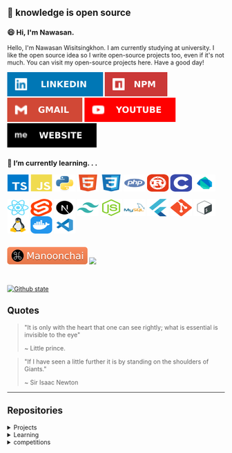 ## 💭 knowledge is open source

### 😄 Hi, I'm Nawasan.

Hello, I'm Nawasan Wisitsingkhon. I am currently studying at university. I like the open source idea so I write open-source projects too, even if it's not much. You can visit my open-source projects here. Have a good day!

<p align="center">

[![linkedin](https://raw.githubusercontent.com/Arikato111/Arikato111/main/cache/linkedin.svg)](https://www.linkedin.com/in/nawasan/)
[![npm account](https://raw.githubusercontent.com/Arikato111/Arikato111/main/cache/npm.svg)](https://www.npmjs.com/~arikato111)
[![email](https://raw.githubusercontent.com/Arikato111/Arikato111/main/cache/gmail.svg)](mailto:contact@nawasan.dev)
[![youtube](https://raw.githubusercontent.com/Arikato111/Arikato111/main/cache/youtube.svg)](https://youtube.com/@Arikato111)
[![my-website](https://raw.githubusercontent.com/Arikato111/Arikato111/main/cache/website.svg)](https://nawasan.dev)

</p>

### 🌱 I’m currently learning. . .

<div style="display: inline_block">
<div>
<!-- lang -->

  <img align="center" alt="Ts" height="40" width="50" src="https://raw.githubusercontent.com/Arikato111/Arikato111/main/icons/typescript-original.svg">
  <img align="center" alt="Js" height="40" width="50" src="https://raw.githubusercontent.com/Arikato111/Arikato111/main/icons/javascript-plain.svg">
  <img align="center" alt="Python" height="40" width="50" src="https://raw.githubusercontent.com/Arikato111/Arikato111/main/icons/python-original.svg">
  <img align="center" alt="HTML5" height="40" width="50" src="https://raw.githubusercontent.com/Arikato111/Arikato111/main/icons/html5-original.svg">
  <img align="center" alt="CSS3" height="40" width="50" src="https://raw.githubusercontent.com/Arikato111/Arikato111/main/icons/css3-original.svg">
  <img align="center" alt="PHP" height="40" width="50" src="https://raw.githubusercontent.com/Arikato111/Arikato111/main/icons/php-dark.svg">
  <img align="center" alt="Rust" height="40" width="50" src="https://raw.githubusercontent.com/Arikato111/Arikato111/main/icons/rust.svg">
  <img align="center" alt="C" height="40" width="50" src="https://raw.githubusercontent.com/tandpfun/skill-icons/main/icons/C.svg">
  <img align="center" alt="Dart" height="40" width="50" src="https://raw.githubusercontent.com/Arikato111/Arikato111/main/icons/dart.svg">

</div>
<br>
<div>

  <img align="center" alt="React" height="40" width="50" src="https://raw.githubusercontent.com/Arikato111/Arikato111/main/icons/react-original.svg">
  <img align="center" alt="Svelte" height="40" width="50" src="https://raw.githubusercontent.com/Arikato111/Arikato111/main/icons/svelte-original.svg">
  <img align="center" alt="nextjs" height="40" width="50" src="https://raw.githubusercontent.com/Arikato111/Arikato111/main/icons/nextjs-original.svg">
  <img align="center" alt="tailwindcss" height="40" width="50" src="https://raw.githubusercontent.com/Arikato111/Arikato111/main/icons/tailwindcss-plain.svg">
  <img align="center" alt="Nodejs" height="40" width="50" src="https://raw.githubusercontent.com/Arikato111/Arikato111/main/icons/nodejs-plain.svg">
  <img align="center" alt="mysql" height="40" width="50" src="https://raw.githubusercontent.com/Arikato111/Arikato111/main/icons/mysql-dark.svg">
  <img align="center" alt="Flutter" height="40" width="50" src="https://raw.githubusercontent.com/Arikato111/Arikato111/main/icons/flutter-original.svg">
  <img align="center" alt="Git" height="40" width="50" src="https://raw.githubusercontent.com/Arikato111/Arikato111/main/icons/git-original.svg">
  <img align="center" alt="bash" height="40" width="50" src="https://raw.githubusercontent.com/Arikato111/Arikato111/main/icons/bash-original.svg">
  <img align="center" alt="linux" height="40" width="50" src="https://raw.githubusercontent.com/Arikato111/Arikato111/main/icons/linux-plain.svg">
  <img align="center" alt="docker" height="40" width="50" src="https://raw.githubusercontent.com/Arikato111/Arikato111/main/icons/Docker.svg">
  <img align="center" alt="vscode" height="40" width="50" src="https://raw.githubusercontent.com/Arikato111/Arikato111/main/icons/vscode-original.svg">
</div>
</div>

<br>

[![Manoonchai](https://raw.githubusercontent.com/Arikato111/Arikato111/main/cache/manoonchai-badge.svg)](https://manoonchai.com/)
![](https://komarev.com/ghpvc/?username=arikato111)

<br>

[![Github state](https://github-readme-stats.vercel.app/api/top-langs/?username=Arikato111&layout=compact)](https://github.com/Arikato111)


## Quotes

> "It is only with the heart that one can see rightly; what is essential is invisible to the eye"
>
> ~ Little prince.

> "If I have seen a little further it is by standing on the shoulders of Giants."
>
> ~ Sir Isaac Newton

---

## Repositories

<details>
<summary>Projects</summary>

<div>

- [find_subnet](https://github.com/Arikato111/find_subnet)
- [load-link-nextjs](https://github.com/Arikato111/load-link-nextjs)
- [lad-theme-firefox](https://github.com/Arikato111/lad-theme-firefox)
- [what-to-read](https://github.com/Arikato111/what-to-read)
- [movie-random-react](https://github.com/Arikato111/movie-random-react)
- [next-food-random](https://github.com/Arikato111/next-food-random)
- [lottery-prediction](https://github.com/Arikato111/lottery-prediction)
- [life-coach-quotes](https://github.com/Arikato111/life-coach-quotes)

</div>

- <details>
  <summary>Social web projects</summary>

  - [social-web-php](https://github.com/Arikato111/social-web-php)
  - [social-web-react](https://github.com/Arikato111/social-web-react)
  - [social-web-flutter](https://github.com/Arikato111/social-web-flutter)

- <details>
  <summary>Mobile applications</summary>

  - [Api_with_Flutter](https://github.com/Arikato111/Api_with_Flutter)
  - [List_App_withFlutter](https://github.com/Arikato111/List_App_withFlutter)

- <details>
  <summary>Nodejs packages</summary>

  - [stdio.h-ts](https://github.com/Arikato111/stdio.h-ts)
  - [char-random](https://github.com/Arikato111/char-random)
  - [find-grade](https://github.com/Arikato111/find-grade)

- <details>
  <summary>PHP packages</summary>

  - [control](https://github.com/Arikato111/control)
  - [package-web-php](https://github.com/Arikato111/package-web-php)
  - [PHP_SPA](https://github.com/Arikato111/PHP_SPA)
  - [NEXIT](https://github.com/Arikato111/NEXIT)
  - [use-import](https://github.com/Arikato111/use-import)
  - [spelte-php](https://github.com/Arikato111/spelte-php)
  - [wisit-express](https://github.com/Arikato111/wisit-express)
  - [wisit-router](https://github.com/Arikato111/wisit-router)
  - [wisios](https://github.com/Arikato111/wisios)
  - [php-dotenv](https://github.com/Arikato111/php-dotenv)

</details>
</details>
</details>
</details>
</detail>

<details>
<summary>Learning</summary>

- [learn-rust-projects](https://github.com/Arikato111/learn-rust-projects) (my rust learing projects here)
- [learn-algorithm](https://github.com/Arikato111/learn-algorithm) (algorithm with some languages)
- [learn-rust-http](https://github.com/Arikato111/learn-rust-http) (rust with http web server)
- [learn-socket-io](https://github.com/Arikato111/learn-socket-io)
- [learn-prisma-api](https://github.com/Arikato111/learn-prisma-api) (prisma with mongodb)
- [learn-django](https://github.com/Arikato11/learn-django) (Django framework)
- [learn-react-native](https://github.com/Arikato111/learn-react-native) (React-native mobile application)
- [mongodb-node-ts](https://github.com/Arikato111/mongodb-node-ts) (api, express, mongodb)
- [blockdont-next](https://github.com/Arikato111/blockdont-next) (nextjs, bootstrap5, mongodb)
- [fullstack-learn](https://github.com/Arikato111/fullstack-learn) (front-end & backend)
- [learn-api-with-nodejs](https://github.com/Arikato111/learn-api-with-nodejs) (express, MySQL)
- [learn-sveltekit](https://github.com/Arikato111/learn-sveltekit) (svelte-kit)
- [Learnning-api-and-Router](https://github.com/Arikato111/Learnning-api-and-Router) (react-router-dom, axios, antd)
- [tic-tac-toc-react](https://github.com/Arikato111/tic-tac-toc-react)
- [income-expense-React-Learnning](https://github.com/Arikato111/income-expense-React-Learnning)

</details>

<details>
<summary>competitions</summary>

- [website-writing-competition](https://github.com/Arikato111/website-writing-competition)
- [learn-member-mysql](https://github.com/Arikato111/learn-member-mysql)

</details>

<!--

**Arikato111/Arikato111** is a ✨ _special_ ✨ repository because its `README.md` (this file) appears on your GitHub profile.



Here are some ideas to get you started:



- 🔭 I’m currently working on ...

- 🌱 I’m currently learning ...

- 👯 I’m looking to collaborate on ...

- 🤔 I’m looking for help with ...

- 💬 Ask me about ...

- 📫 How to reach me: ...

- 😄 Pronouns: ...

- ⚡ Fun fact: ...

-->
